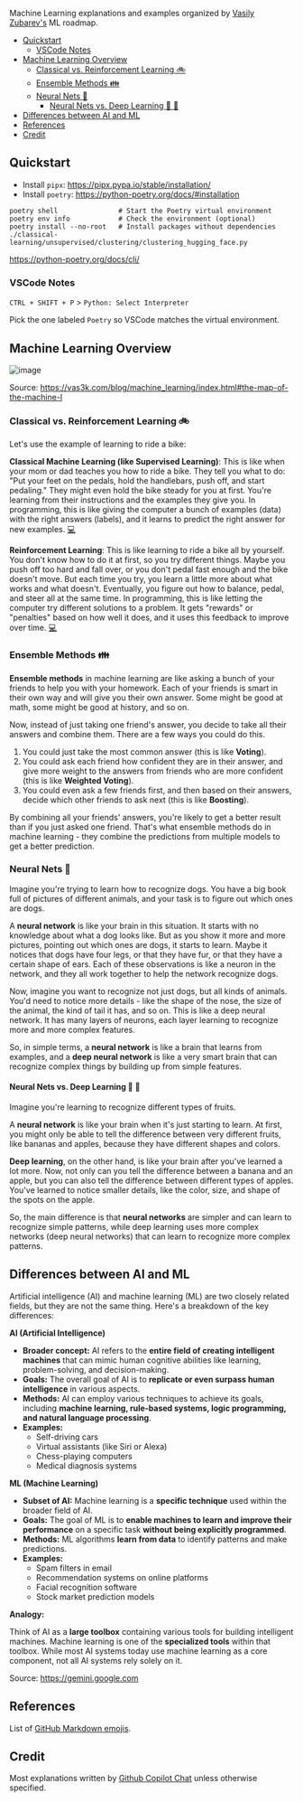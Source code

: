 Machine Learning explanations and examples organized by [Vasily Zubarev's](https://vas3k.com/) ML roadmap.

- [Quickstart](#quickstart)
  - [VSCode Notes](#vscode-notes)
- [Machine Learning Overview](#machine-learning-overview)
  - [Classical vs. Reinforcement Learning :bike:](#classical-vs-reinforcement-learning-bike)
  - [Ensemble Methods :family:](#ensemble-methods-family)
  - [Neural Nets :dog:](#neural-nets-dog)
    - [Neural Nets vs. Deep Learning :banana: :apple:](#neural-nets-vs-deep-learning-banana-apple)
- [Differences between AI and ML](#differences-between-ai-and-ml)
- [References](#references)
- [Credit](#credit)

## Quickstart

- Install `pipx`: https://pipx.pypa.io/stable/installation/
- Install `poetry`: https://python-poetry.org/docs/#installation

```
poetry shell               # Start the Poetry virtual environment
poetry env info            # Check the environment (optional)
poetry install --no-root   # Install packages without dependencies
./classical-learning/unsupervised/clustering/clustering_hugging_face.py
```

https://python-poetry.org/docs/cli/

### VSCode Notes

`CTRL + SHIFT + P` > `Python: Select Interpreter`

Pick the one labeled `Poetry` so VSCode matches the virtual environment.

## Machine Learning Overview

![image](https://github.com/masaok/machine-learning-examples/assets/1320083/ab4e42ea-1846-43fa-a137-c2b17ca50948)

Source: https://vas3k.com/blog/machine_learning/index.html#the-map-of-the-machine-l

### Classical vs. Reinforcement Learning :bike:

Let's use the example of learning to ride a bike:

**Classical Machine Learning (like Supervised Learning)**: This is like when your mom or dad teaches you how to ride a bike. They tell you what to do: "Put your feet on the pedals, hold the handlebars, push off, and start pedaling." They might even hold the bike steady for you at first. You're learning from their instructions and the examples they give you. In programming, this is like giving the computer a bunch of examples (data) with the right answers (labels), and it learns to predict the right answer for new examples.  [:computer:](/classical-learning)

**Reinforcement Learning**: This is like learning to ride a bike all by yourself. You don't know how to do it at first, so you try different things. Maybe you push off too hard and fall over, or you don't pedal fast enough and the bike doesn't move. But each time you try, you learn a little more about what works and what doesn't. Eventually, you figure out how to balance, pedal, and steer all at the same time. In programming, this is like letting the computer try different solutions to a problem. It gets "rewards" or "penalties" based on how well it does, and it uses this feedback to improve over time.  [:computer:](/reinforcement-learning)

### Ensemble Methods :family:

**Ensemble methods** in machine learning are like asking a bunch of your friends to help you with your homework. Each of your friends is smart in their own way and will give you their own answer. Some might be good at math, some might be good at history, and so on.

Now, instead of just taking one friend's answer, you decide to take all their answers and combine them. There are a few ways you could do this.

1. You could just take the most common answer (this is like **Voting**).
1. You could ask each friend how confident they are in their answer, and give more weight to the answers from friends who are more confident (this is like **Weighted Voting**).
1. You could even ask a few friends first, and then based on their answers, decide which other friends to ask next (this is like **Boosting**).

By combining all your friends' answers, you're likely to get a better result than if you just asked one friend. That's what ensemble methods do in machine learning - they combine the predictions from multiple models to get a better prediction.

### Neural Nets :dog:

Imagine you're trying to learn how to recognize dogs. You have a big book full of pictures of different animals, and your task is to figure out which ones are dogs.

A **neural network** is like your brain in this situation. It starts with no knowledge about what a dog looks like. But as you show it more and more pictures, pointing out which ones are dogs, it starts to learn. Maybe it notices that dogs have four legs, or that they have fur, or that they have a certain shape of ears. Each of these observations is like a neuron in the network, and they all work together to help the network recognize dogs.

Now, imagine you want to recognize not just dogs, but all kinds of animals. You'd need to notice more details - like the shape of the nose, the size of the animal, the kind of tail it has, and so on. This is like a deep neural network. It has many layers of neurons, each layer learning to recognize more and more complex features.

So, in simple terms, a **neural network** is like a brain that learns from examples, and a **deep neural network** is like a very smart brain that can recognize complex things by building up from simple features.

#### Neural Nets vs. Deep Learning :banana: :apple:

Imagine you're learning to recognize different types of fruits.

A **neural network** is like your brain when it's just starting to learn. At first, you might only be able to tell the difference between very different fruits, like bananas and apples, because they have different shapes and colors.

**Deep learning**, on the other hand, is like your brain after you've learned a lot more. Now, not only can you tell the difference between a banana and an apple, but you can also tell the difference between different types of apples. You've learned to notice smaller details, like the color, size, and shape of the spots on the apple.

So, the main difference is that **neural networks** are simpler and can learn to recognize simple patterns, while deep learning uses more complex networks (deep neural networks) that can learn to recognize more complex patterns.


## Differences between AI and ML

Artificial intelligence (AI) and machine learning (ML) are two closely related fields, but they are not the same thing. Here's a breakdown of the key differences:

**AI (Artificial Intelligence)**

* **Broader concept:** AI refers to the **entire field of creating intelligent machines** that can mimic human cognitive abilities like learning, problem-solving, and decision-making.
* **Goals:** The overall goal of AI is to **replicate or even surpass human intelligence** in various aspects.
* **Methods:** AI can employ various techniques to achieve its goals, including **machine learning, rule-based systems, logic programming, and natural language processing**.
* **Examples:** 
    * Self-driving cars
    * Virtual assistants (like Siri or Alexa)
    * Chess-playing computers
    * Medical diagnosis systems

**ML (Machine Learning)**

* **Subset of AI:** Machine learning is a **specific technique** used within the broader field of AI.
* **Goals:** The goal of ML is to **enable machines to learn and improve their performance** on a specific task **without being explicitly programmed**.
* **Methods:** ML algorithms **learn from data** to identify patterns and make predictions. 
* **Examples:**
    * Spam filters in email
    * Recommendation systems on online platforms
    * Facial recognition software
    * Stock market prediction models

**Analogy:** 

Think of AI as a **large toolbox** containing various tools for building intelligent machines. Machine learning is one of the **specialized tools** within that toolbox. While most AI systems today use machine learning as a core component, not all AI systems rely solely on it.

Source: https://gemini.google.com

## References

List of [GitHub Markdown emojis](https://gist.github.com/rxaviers/7360908j).

## Credit

Most explanations written by [Github Copilot Chat](https://docs.github.com/en/copilot/github-copilot-chat/about-github-copilot-chat) unless otherwise specified.
